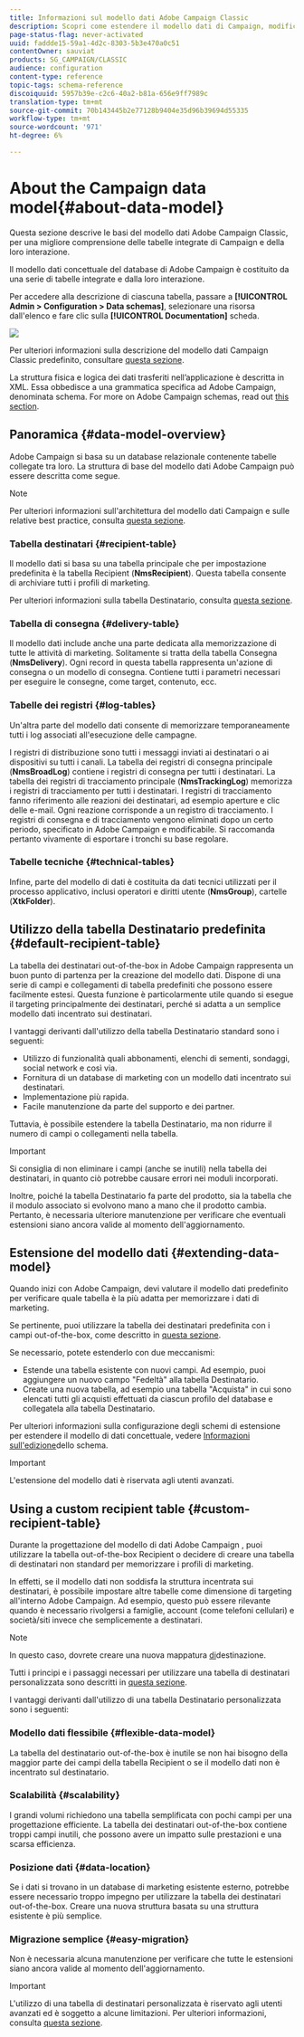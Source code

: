 ```yaml
---
title: Informazioni sul modello dati Adobe Campaign Classic
description: Scopri come estendere il modello dati di Campaign, modificare gli schemi, utilizzare le API e altro ancora.
page-status-flag: never-activated
uuid: faddde15-59a1-4d2c-8303-5b3e470a0c51
contentOwner: sauviat
products: SG_CAMPAIGN/CLASSIC
audience: configuration
content-type: reference
topic-tags: schema-reference
discoiquuid: 5957b39e-c2c6-40a2-b81a-656e9ff7989c
translation-type: tm+mt
source-git-commit: 70b143445b2e77128b9404e35d96b39694d55335
workflow-type: tm+mt
source-wordcount: '971'
ht-degree: 6%

---
```



# About the Campaign data model{#about-data-model}

Questa sezione descrive le basi del modello dati Adobe Campaign Classic, per una migliore comprensione delle tabelle integrate di Campaign e della loro interazione.

Il modello dati concettuale del database di Adobe Campaign è costituito da una serie di tabelle integrate e dalla loro interazione.

Per accedere alla descrizione di ciascuna tabella, passare a **[!UICONTROL Admin > Configuration > Data schemas]**, selezionare una risorsa dall&#39;elenco e fare clic sulla **[!UICONTROL Documentation]** scheda.

![](assets/data-model_documentation-tab.png)

Per ulteriori informazioni sulla descrizione del modello dati Campaign Classic predefinito, consultare [questa sezione](../../configuration/using/data-model-description.md).

La struttura fisica e logica dei dati trasferiti nell’applicazione è descritta in XML. Essa obbedisce a una grammatica specifica ad Adobe Campaign, denominata schema. For more on Adobe Campaign schemas, read out [this section](../../configuration/using/about-schema-reference.md).

## Panoramica {#data-model-overview}

 Adobe Campaign si basa su un database relazionale contenente tabelle collegate tra loro. La struttura di base del modello dati Adobe Campaign  può essere descritta come segue.

>[!NOTE]
>
>Per ulteriori informazioni sull&#39;architettura del modello dati Campaign e sulle relative best practice, consulta [questa sezione](../../configuration/using/data-model-best-practices.md#data-model-architecture).

### Tabella destinatari {#recipient-table}

Il modello dati si basa su una tabella principale che per impostazione predefinita è la tabella Recipient (**NmsRecipient**). Questa tabella consente di archiviare tutti i profili di marketing.

Per ulteriori informazioni sulla tabella Destinatario, consulta [questa sezione](#default-recipient-table).

### Tabella di consegna {#delivery-table}

Il modello dati include anche una parte dedicata alla memorizzazione di tutte le attività di marketing. Solitamente si tratta della tabella Consegna (**NmsDelivery**). Ogni record in questa tabella rappresenta un&#39;azione di consegna o un modello di consegna. Contiene tutti i parametri necessari per eseguire le consegne, come target, contenuto, ecc.

### Tabelle dei registri {#log-tables}

Un&#39;altra parte del modello dati consente di memorizzare temporaneamente tutti i log associati all&#39;esecuzione delle campagne.

I registri di distribuzione sono tutti i messaggi inviati ai destinatari o ai dispositivi su tutti i canali. La tabella dei registri di consegna principale (**NmsBroadLog**) contiene i registri di consegna per tutti i destinatari.
La tabella dei registri di tracciamento principale (**NmsTrackingLog**) memorizza i registri di tracciamento per tutti i destinatari. I registri di tracciamento fanno riferimento alle reazioni dei destinatari, ad esempio aperture e clic delle e-mail. Ogni reazione corrisponde a un registro di tracciamento.
I registri di consegna e di tracciamento vengono eliminati dopo un certo periodo, specificato in  Adobe Campaign e modificabile. Si raccomanda pertanto vivamente di esportare i tronchi su base regolare.

### Tabelle tecniche {#technical-tables}

Infine, parte del modello di dati è costituita da dati tecnici utilizzati per il processo applicativo, inclusi operatori e diritti utente (**NmsGroup**), cartelle (**XtkFolder**).

## Utilizzo della tabella Destinatario predefinita {#default-recipient-table}

La tabella dei destinatari out-of-the-box in  Adobe Campaign rappresenta un buon punto di partenza per la creazione del modello dati. Dispone di una serie di campi e collegamenti di tabella predefiniti che possono essere facilmente estesi. Questa funzione è particolarmente utile quando si esegue il targeting principalmente dei destinatari, perché si adatta a un semplice modello dati incentrato sui destinatari.

I vantaggi derivanti dall&#39;utilizzo della tabella Destinatario standard sono i seguenti:

* Utilizzo di funzionalità quali abbonamenti, elenchi di sementi, sondaggi, social network e così via.
* Fornitura di un database di marketing con un modello dati incentrato sui destinatari.
* Implementazione più rapida.
* Facile manutenzione da parte del supporto e dei partner.

Tuttavia, è possibile estendere la tabella Destinatario, ma non ridurre il numero di campi o collegamenti nella tabella.

>[!IMPORTANT]
>
>Si consiglia di non eliminare i campi (anche se inutili) nella tabella dei destinatari, in quanto ciò potrebbe causare errori nei moduli incorporati.

Inoltre, poiché la tabella Destinatario fa parte del prodotto, sia la tabella che il modulo associato si evolvono mano a mano che il prodotto cambia. Pertanto, è necessaria ulteriore manutenzione per verificare che eventuali estensioni siano ancora valide al momento dell&#39;aggiornamento.

## Estensione del modello dati {#extending-data-model}

Quando inizi con  Adobe Campaign, devi valutare il modello dati predefinito per verificare quale tabella è la più adatta per memorizzare i dati di marketing.

Se pertinente, puoi utilizzare la tabella dei destinatari predefinita con i campi out-of-the-box, come descritto in [questa sezione](#default-recipient-table).

Se necessario, potete estenderlo con due meccanismi:

* Estende una tabella esistente con nuovi campi. Ad esempio, puoi aggiungere un nuovo campo &quot;Fedeltà&quot; alla tabella Destinatario.
* Create una nuova tabella, ad esempio una tabella &quot;Acquista&quot; in cui sono elencati tutti gli acquisti effettuati da ciascun profilo del database e collegatela alla tabella Destinatario.

Per ulteriori informazioni sulla configurazione degli schemi di estensione per estendere il modello di dati concettuale, vedere [Informazioni sull&#39;edizione](../../configuration/using/about-schema-edition.md)dello schema.

>[!IMPORTANT]
>
>L&#39;estensione del modello dati è riservata agli utenti avanzati.

## Using a custom recipient table {#custom-recipient-table}

Durante la progettazione del modello di dati Adobe Campaign , puoi utilizzare la tabella [](#default-recipient-table)out-of-the-box Recipient o decidere di creare una tabella di destinatari non standard per memorizzare i profili di marketing.

In effetti, se il modello dati non soddisfa la struttura incentrata sui destinatari, è possibile impostare altre tabelle come dimensione di targeting all&#39;interno  Adobe Campaign. Ad esempio, questo può essere rilevante quando è necessario rivolgersi a famiglie, account (come telefoni cellulari) e società/siti invece che semplicemente a destinatari.

>[!NOTE]
>
>In questo caso, dovrete creare una nuova mappatura [di](../../configuration/using/target-mapping.md)destinazione.

Tutti i principi e i passaggi necessari per utilizzare una tabella di destinatari personalizzata sono descritti in [questa sezione](../../configuration/using/about-custom-recipient-table.md).

I vantaggi derivanti dall&#39;utilizzo di una tabella Destinatario personalizzata sono i seguenti:

### Modello dati flessibile {#flexible-data-model}

La tabella del destinatario out-of-the-box è inutile se non hai bisogno della maggior parte dei campi della tabella Recipient o se il modello dati non è incentrato sul destinatario.

### Scalabilità {#scalability}

I grandi volumi richiedono una tabella semplificata con pochi campi per una progettazione efficiente. La tabella dei destinatari out-of-the-box contiene troppi campi inutili, che possono avere un impatto sulle prestazioni e una scarsa efficienza.

### Posizione dati {#data-location}

Se i dati si trovano in un database di marketing esistente esterno, potrebbe essere necessario troppo impegno per utilizzare la tabella dei destinatari out-of-the-box. Creare una nuova struttura basata su una struttura esistente è più semplice.

### Migrazione semplice {#easy-migration}

Non è necessaria alcuna manutenzione per verificare che tutte le estensioni siano ancora valide al momento dell&#39;aggiornamento.

>[!IMPORTANT]
>
>L&#39;utilizzo di una tabella di destinatari personalizzata è riservato agli utenti avanzati ed è soggetto a alcune limitazioni. Per ulteriori informazioni, consulta [questa sezione](../../configuration/using/about-custom-recipient-table.md).
